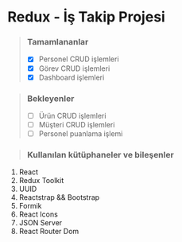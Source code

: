 # Redux - İş Takip Projesi


> ### Tamamlananlar
> - [x] Personel CRUD işlemleri
> - [x] Görev CRUD işlemleri
> - [x] Dashboard işlemleri

> ### Bekleyenler
> - [ ] Ürün CRUD işlemleri
> - [ ] Müşteri CRUD işlemleri
> - [ ] Personel puanlama işlemi

> ### Kullanılan kütüphaneler ve bileşenler

1. React
2. Redux Toolkit
3. UUID
4. Reactstrap && Bootstrap
5. Formik
6. React Icons
7. JSON Server
8. React Router Dom
